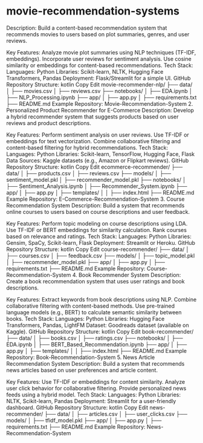 # movie-recommendation-systems
Description:
Build a content-based recommendation system that recommends movies to users based on plot summaries, genres, and user reviews.

Key Features:
Analyze movie plot summaries using NLP techniques (TF-IDF, embeddings).
Incorporate user reviews for sentiment analysis.
Use cosine similarity or embeddings for content-based recommendations.
Tech Stack:
Languages: Python
Libraries: Scikit-learn, NLTK, Hugging Face Transformers, Pandas
Deployment: Flask/Streamlit for a simple UI.
GitHub Repository Structure:
kotlin
Copy
Edit
movie-recommender-nlp/
├── data/
│   ├── movies.csv
│   ├── reviews.csv
├── notebooks/
│   ├── EDA.ipynb
│   ├── NLP_Processing.ipynb
├── app/
│   ├── app.py
│   ├── requirements.txt
├── README.md
Example Repository:
Movie-Recommendation-System
2. Personalized Product Recommender for E-Commerce
Description:
Develop a hybrid recommender system that suggests products based on user reviews and product descriptions.

Key Features:
Perform sentiment analysis on user reviews.
Use TF-IDF or embeddings for text vectorization.
Combine collaborative filtering and content-based filtering for hybrid recommendations.
Tech Stack:
Languages: Python
Libraries: Scikit-learn, TensorFlow, Hugging Face, Flask
Data Sources: Kaggle datasets (e.g., Amazon or Flipkart reviews).
GitHub Repository Structure:
kotlin
Copy
Edit
ecommerce-recommender/
├── data/
│   ├── products.csv
│   ├── reviews.csv
├── models/
│   ├── sentiment_model.pkl
│   ├── recommender_model.pkl
├── notebooks/
│   ├── Sentiment_Analysis.ipynb
│   ├── Recommender_System.ipynb
├── app/
│   ├── app.py
│   ├── templates/
│   │   ├── index.html
├── README.md
Example Repository:
E-Commerce-Recommendation-System
3. Course Recommendation System
Description:
Build a system that recommends online courses to users based on course descriptions and user feedback.

Key Features:
Perform topic modeling on course descriptions using LDA.
Use TF-IDF or BERT embeddings for similarity calculation.
Rank courses based on relevance and ratings.
Tech Stack:
Languages: Python
Libraries: Gensim, SpaCy, Scikit-learn, Flask
Deployment: Streamlit or Heroku.
GitHub Repository Structure:
kotlin
Copy
Edit
course-recommender/
├── data/
│   ├── courses.csv
│   ├── feedback.csv
├── models/
│   ├── topic_model.pkl
│   ├── recommender_model.pkl
├── app/
│   ├── app.py
│   ├── requirements.txt
├── README.md
Example Repository:
Course-Recommendation-System
4. Book Recommender System
Description:
Create a book recommendation system that uses user ratings and book descriptions.

Key Features:
Extract keywords from book descriptions using NLP.
Combine collaborative filtering with content-based methods.
Use pre-trained language models (e.g., BERT) to calculate semantic similarity between books.
Tech Stack:
Languages: Python
Libraries: Hugging Face Transformers, Pandas, LightFM
Dataset: Goodreads dataset (available on Kaggle).
GitHub Repository Structure:
kotlin
Copy
Edit
book-recommender/
├── data/
│   ├── books.csv
│   ├── ratings.csv
├── notebooks/
│   ├── EDA.ipynb
│   ├── BERT_Based_Recommendation.ipynb
├── app/
│   ├── app.py
│   ├── templates/
│   │   ├── index.html
├── README.md
Example Repository:
Book-Recommendation-System
5. News Article Recommendation System
Description:
Build a system that recommends news articles based on user preferences and article content.

Key Features:
Use TF-IDF or embeddings for content similarity.
Analyze user click behavior for collaborative filtering.
Provide personalized news feeds using a hybrid model.
Tech Stack:
Languages: Python
Libraries: NLTK, Scikit-learn, Pandas
Deployment: Streamlit for a user-friendly dashboard.
GitHub Repository Structure:
kotlin
Copy
Edit
news-recommender/
├── data/
│   ├── articles.csv
│   ├── user_clicks.csv
├── models/
│   ├── tfidf_model.pkl
├── app/
│   ├── app.py
│   ├── requirements.txt
├── README.md
Example Repository:
News-Recommendation-System

